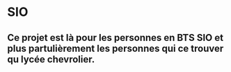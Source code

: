 # SIO

## Ce projet est là pour les personnes en BTS SIO et plus partulièrement les personnes qui ce trouver qu lycée chevrolier.
